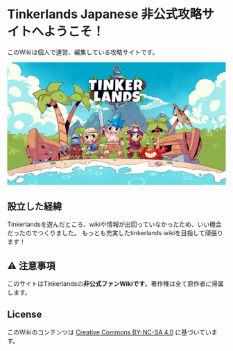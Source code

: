 # Tinkerlands Japanese 非公式攻略サイトへようこそ！

このWikiは個人で運営、編集している攻略サイトです。

![Tinkerlandsの公式画像](./public/images/tinkerlands.jpg)

## 設立した経緯

Tinkerlandsを遊んだところ、wikiや情報が出回っていなかったため、いい機会だったのでつくりました。
もっとも充実したtinkerlands wikiを目指して頑張ります！

## ⚠️ 注意事項

このサイトはTinkerlandsの**非公式ファンWikiです**。著作権は全て原作者に帰属します。

## License

このWikiのコンテンツは [Creative Commons BY-NC-SA 4.0](https://creativecommons.org/licenses/by-nc-sa/4.0/deed.ja) に基づいています。